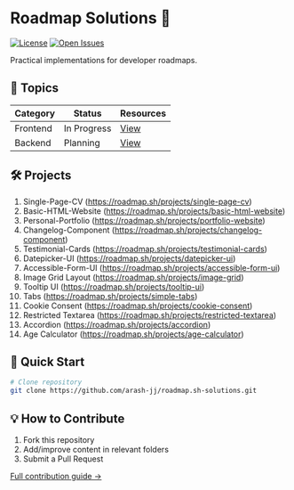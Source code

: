 # Roadmap Solutions 🌟

[![License](https://img.shields.io/badge/License-MIT-green.svg)](LICENSE)
[![Open Issues](https://img.shields.io/github/issues/arash-jj/roadmap.sh-solutions)](https://github.com/arash-jj/roadmap.sh-solutions/issues)

Practical implementations for developer roadmaps.

## 📂 Topics

| Category       | Status     | Resources                      |
|----------------|------------|--------------------------------|
| Frontend       | In Progress| [View](topics/frontend/)       |
| Backend        | Planning   | [View](topics/backend/)        |

## 🛠️ Projects
01. Single-Page-CV (https://roadmap.sh/projects/single-page-cv)
02. Basic-HTML-Website (https://roadmap.sh/projects/basic-html-website)
03. Personal-Portfolio (https://roadmap.sh/projects/portfolio-website)
04. Changelog-Component (https://roadmap.sh/projects/changelog-component)
05. Testimonial-Cards (https://roadmap.sh/projects/testimonial-cards)
06. Datepicker-UI (https://roadmap.sh/projects/datepicker-ui)
07. Accessible-Form-UI (https://roadmap.sh/projects/accessible-form-ui)
08. Image Grid Layout (https://roadmap.sh/projects/image-grid)
09. Tooltip UI (https://roadmap.sh/projects/tooltip-ui)
10. Tabs (https://roadmap.sh/projects/simple-tabs)
11. Cookie Consent (https://roadmap.sh/projects/cookie-consent)
12. Restricted Textarea (https://roadmap.sh/projects/restricted-textarea)
13. Accordion (https://roadmap.sh/projects/accordion)
14. Age Calculator (https://roadmap.sh/projects/age-calculator)

## 🚀 Quick Start
```bash
# Clone repository
git clone https://github.com/arash-jj/roadmap.sh-solutions.git
```

## 💡 How to Contribute
1. Fork this repository
2. Add/improve content in relevant folders
3. Submit a Pull Request

[Full contribution guide →](CONTRIBUTING.md)
